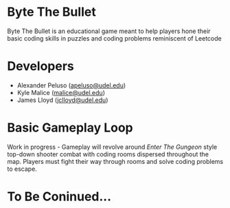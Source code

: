 # Byte The Bullet
Byte The Bullet is an educational game meant to help players hone their basic coding skills in puzzles and coding problems reminiscent of Leetcode

# Developers
- Alexander Peluso (apeluso@udel.edu)
- Kyle Malice (malice@udel.edu)
- James Lloyd (jclloyd@udel.edu)

# Basic Gameplay Loop
Work in progress - Gameplay will revolve around _Enter The Gungeon_ style top-down shooter combat with coding rooms dispersed throughout the map. Players
must fight their way through rooms and solve coding problems to escape.

# To Be Coninued...
